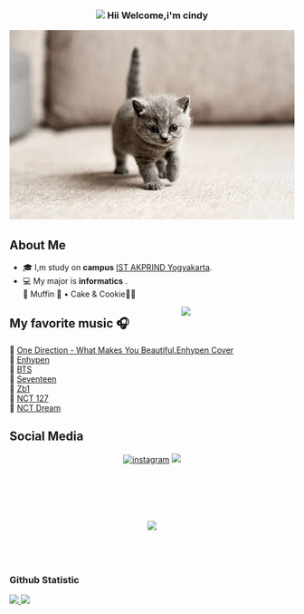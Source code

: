 <h3 align="center">
<img src="https://emojis.slackmojis.com/emojis/images/1588315024/8823/hyperkitty.gif?1588315024" width="30" /> Hii Welcome,i'm cindy
</h3>

![coba_lihat_gambar_ini](/kucing.jpg)

## About Me
* 🎓 I,m study on **campus** [IST AKPRIND Yogyakarta](https://www.akprind.ac.id/).<br>
* 💻 My major is **informatics** .<br>
  🐾 Muffin 🧁 • Cake & Cookie🍪🍰
<img align='right' src='https://user-images.githubusercontent.com/5713670/87202985-820dcb80-c2b6-11ea-9f56-7ec461c497c3.gif' width='200"'>

 ## My favorite music :headphones:
  🎵 [One Direction - What Makes You Beautiful.Enhypen Cover](https://open.spotify.com/intl-id/track/4NxbUHGeXsQgxvR8YKbHjC?si=c96528529bb049ee)<br>
  🎵 [Enhypen ](https://open.spotify.com/intl-id/artist/5t5FqBwTcgKTaWmfEbwQY9?si=U1q3m7U6QlGshSzEt_cPZw)<br>
  🎵 [BTS](https://open.spotify.com/intl-id/artist/3Nrfpe0tUJi4K4DXYWgMUX?si=EkPPM4vpTj2AlWA2pSr-Lw)<br>
  🎵 [Seventeen](https://open.spotify.com/intl-id/artist/7nqOGRxlXj7N2JYbgNEjYH?si=l56T6rhrQeWHdZwwV6266w)<br>
  🎵 [Zb1](https://open.spotify.com/intl-id/artist/7cjg7EkeZy3OI5o9Qthc6n?si=hmVnSA6DQQSnuEwGU0EyRg)<br>
  🎵 [NCT 127](https://open.spotify.com/intl-id/artist/7f4ignuCJhLXfZ9giKT7rH?si=Bs58TVZzTfm_RT4abVEkJw)<br>
  🎵 [NCT Dream](https://open.spotify.com/intl-id/artist/1gBUSTR3TyDdTVFIaQnc02?si=H6_b9VCIT4298Z_1D0AC6Q)<br>


 
## Social Media

<p align="center">
<a href="https://www.instagram.com/l16.07_"><img src="https://img.icons8.com/color/96/000000/instagram-new.png" alt="instagram"/></a>
<a href= "https://twitter.com/chindy_x11"><img src="https://img.icons8.com/color/96/000000/twitter.png"/></a>
<br><br>
    
<h2 align="center">
<br><br>
<img src="https://raw.githubusercontent.com/innng/innng/master/assets/kyubey.gif" height="40" />
<br><br><br>
<p align=center>

### Github Statistic
<p align="left">
<a href="https://github.com/cindyy01">
  <img height="180em" src="https://github-readme-stats-eight-theta.vercel.app/api?username=cindyy01&show_icons=true&theme=algolia&include_all_commits=true&count_private=true"/>
  <img height="180em" src="https://github-readme-stats-eight-theta.vercel.app/api/top-langs/?username=cindyy01-kalian&layout=compact&langs_count=8&theme=algolia"/>
</a>
</p>
